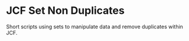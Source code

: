 <h1>JCF Set Non Duplicates</h1>

Short scripts using sets to manipulate data and remove duplicates within JCF.

